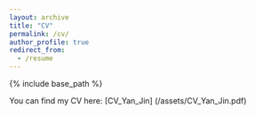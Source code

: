 ```yaml
---
layout: archive
title: "CV"
permalink: /cv/
author_profile: true
redirect_from:
  - /resume
---
```


{% include base_path %}

You can find my CV here: [CV_Yan_Jin] (/assets/CV_Yan_Jin.pdf)



